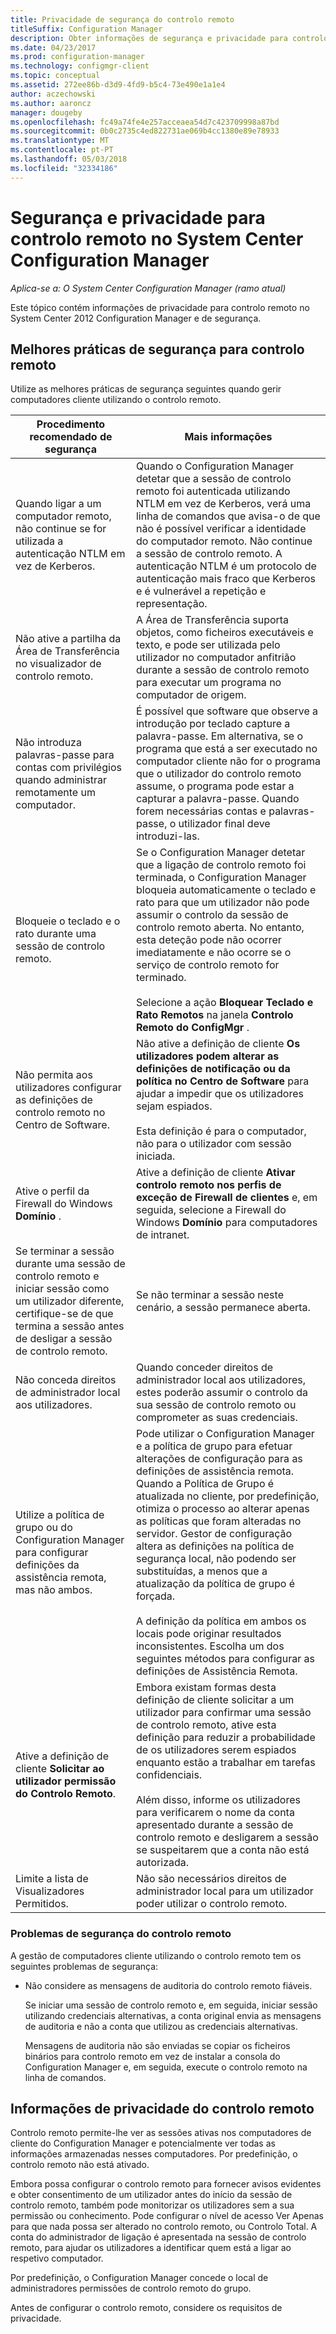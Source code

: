 ```yaml
---
title: Privacidade de segurança do controlo remoto
titleSuffix: Configuration Manager
description: Obter informações de segurança e privacidade para controlo remoto no System Center Configuration Manager.
ms.date: 04/23/2017
ms.prod: configuration-manager
ms.technology: configmgr-client
ms.topic: conceptual
ms.assetid: 272ee86b-d3d9-4fd9-b5c4-73e490e1a1e4
author: aczechowski
ms.author: aaroncz
manager: dougeby
ms.openlocfilehash: fc49a74fe4e257acceaea54d7c423709998a87bd
ms.sourcegitcommit: 0b0c2735c4ed822731ae069b4cc1380e89e78933
ms.translationtype: MT
ms.contentlocale: pt-PT
ms.lasthandoff: 05/03/2018
ms.locfileid: "32334186"
---
```

# <a name="security-and-privacy-for-remote-control-in-system-center-configuration-manager"></a>Segurança e privacidade para controlo remoto no System Center Configuration Manager

*Aplica-se a: O System Center Configuration Manager (ramo atual)*

Este tópico contém informações de privacidade para controlo remoto no System Center 2012 Configuration Manager e de segurança.  

##  <a name="BKMK_Security_HardwareInventory"></a> Melhores práticas de segurança para controlo remoto  
 Utilize as melhores práticas de segurança seguintes quando gerir computadores cliente utilizando o controlo remoto.  

|Procedimento recomendado de segurança|Mais informações|  
|----------------------------|----------------------|  
|Quando ligar a um computador remoto, não continue se for utilizada a autenticação NTLM em vez de Kerberos.|Quando o Configuration Manager detetar que a sessão de controlo remoto foi autenticada utilizando NTLM em vez de Kerberos, verá uma linha de comandos que avisa-o de que não é possível verificar a identidade do computador remoto. Não continue a sessão de controlo remoto. A autenticação NTLM é um protocolo de autenticação mais fraco que Kerberos e é vulnerável a repetição e representação.|  
|Não ative a partilha da Área de Transferência no visualizador de controlo remoto.|A Área de Transferência suporta objetos, como ficheiros executáveis e texto, e pode ser utilizada pelo utilizador no computador anfitrião durante a sessão de controlo remoto para executar um programa no computador de origem.|  
|Não introduza palavras-passe para contas com privilégios quando administrar remotamente um computador.|É possível que software que observe a introdução por teclado capture a palavra-passe. Em alternativa, se o programa que está a ser executado no computador cliente não for o programa que o utilizador do controlo remoto assume, o programa pode estar a capturar a palavra-passe. Quando forem necessárias contas e palavras-passe, o utilizador final deve introduzi-las.|  
|Bloqueie o teclado e o rato durante uma sessão de controlo remoto.|Se o Configuration Manager detetar que a ligação de controlo remoto foi terminada, o Configuration Manager bloqueia automaticamente o teclado e rato para que um utilizador não pode assumir o controlo da sessão de controlo remoto aberta. No entanto, esta deteção pode não ocorrer imediatamente e não ocorre se o serviço de controlo remoto for terminado.<br /><br /> Selecione a ação **Bloquear Teclado e Rato Remotos** na janela **Controlo Remoto do ConfigMgr** .|  
|Não permita aos utilizadores configurar as definições de controlo remoto no Centro de Software.|Não ative a definição de cliente **Os utilizadores podem alterar as definições de notificação ou da política no Centro de Software** para ajudar a impedir que os utilizadores sejam espiados.<br /><br /> Esta definição é para o computador, não para o utilizador com sessão iniciada.|  
|Ative o perfil da Firewall do Windows **Domínio** .|Ative a definição de cliente **Ativar controlo remoto nos perfis de exceção de Firewall de clientes** e, em seguida, selecione a Firewall do Windows **Domínio** para computadores de intranet.|  
|Se terminar a sessão durante uma sessão de controlo remoto e iniciar sessão como um utilizador diferente, certifique-se de que termina a sessão antes de desligar a sessão de controlo remoto.|Se não terminar a sessão neste cenário, a sessão permanece aberta.|  
|Não conceda direitos de administrador local aos utilizadores.|Quando conceder direitos de administrador local aos utilizadores, estes poderão assumir o controlo da sua sessão de controlo remoto ou comprometer as suas credenciais.|  
|Utilize a política de grupo ou do Configuration Manager para configurar definições da assistência remota, mas não ambos.|Pode utilizar o Configuration Manager e a política de grupo para efetuar alterações de configuração para as definições de assistência remota. Quando a Política de Grupo é atualizada no cliente, por predefinição, otimiza o processo ao alterar apenas as políticas que foram alteradas no servidor. Gestor de configuração altera as definições na política de segurança local, não podendo ser substituídas, a menos que a atualização da política de grupo é forçada.<br /><br /> A definição da política em ambos os locais pode originar resultados inconsistentes. Escolha um dos seguintes métodos para configurar as definições de Assistência Remota.|  
|Ative a definição de cliente **Solicitar ao utilizador permissão do Controlo Remoto**.|Embora existam formas desta definição de cliente solicitar a um utilizador para confirmar uma sessão de controlo remoto, ative esta definição para reduzir a probabilidade de os utilizadores serem espiados enquanto estão a trabalhar em tarefas confidenciais.<br /><br /> Além disso, informe os utilizadores para verificarem o nome da conta apresentado durante a sessão de controlo remoto e desligarem a sessão se suspeitarem que a conta não está autorizada.|  
|Limite a lista de Visualizadores Permitidos.|Não são necessários direitos de administrador local para um utilizador poder utilizar o controlo remoto.|  

### <a name="security-issues-for-remote-control"></a>Problemas de segurança do controlo remoto  
 A gestão de computadores cliente utilizando o controlo remoto tem os seguintes problemas de segurança:  

-   Não considere as mensagens de auditoria do controlo remoto fiáveis.  

     Se iniciar uma sessão de controlo remoto e, em seguida, iniciar sessão utilizando credenciais alternativas, a conta original envia as mensagens de auditoria e não a conta que utilizou as credenciais alternativas.  

     Mensagens de auditoria não são enviadas se copiar os ficheiros binários para controlo remoto em vez de instalar a consola do Configuration Manager e, em seguida, execute o controlo remoto na linha de comandos.  

##  <a name="BKMK_Privacy_HardwareInventory"></a> Informações de privacidade do controlo remoto  
 Controlo remoto permite-lhe ver as sessões ativas nos computadores de cliente do Configuration Manager e potencialmente ver todas as informações armazenadas nesses computadores. Por predefinição, o controlo remoto não está ativado.  

 Embora possa configurar o controlo remoto para fornecer avisos evidentes e obter consentimento de um utilizador antes do início da sessão de controlo remoto, também pode monitorizar os utilizadores sem a sua permissão ou conhecimento. Pode configurar o nível de acesso Ver Apenas para que nada possa ser alterado no controlo remoto, ou Controlo Total. A conta do administrador de ligação é apresentada na sessão de controlo remoto, para ajudar os utilizadores a identificar quem está a ligar ao respetivo computador.  

 Por predefinição, o Configuration Manager concede o local de administradores permissões de controlo remoto do grupo.  

 Antes de configurar o controlo remoto, considere os requisitos de privacidade.  
